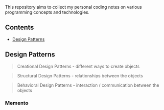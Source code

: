 This repository aims to collect my personal coding notes on various programming concepts and technologies.

## Contents

- [Design Patterns](#design-patterns) 

## Design Patterns

> Creational Design Patterns - different ways to create objects

> Structural Design Patterns - relationships between the objects

> Behavioral Design Patterns - interaction / communication between the objects

### Memento

